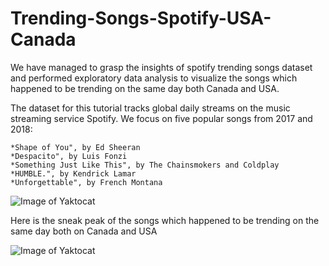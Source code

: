 # Trending-Songs-Spotify-USA-Canada
We have managed to grasp the insights of spotify trending songs dataset and performed exploratory data analysis to visualize the songs which happened to be trending on the same day both Canada and USA.

The dataset for this tutorial tracks global daily streams on the music streaming service Spotify. We focus on five popular songs from 2017 and 2018:

    *Shape of You", by Ed Sheeran 
    *Despacito", by Luis Fonzi 
    *Something Just Like This", by The Chainsmokers and Coldplay 
    *HUMBLE.", by Kendrick Lamar 
    *Unforgettable", by French Montana 


![Image of Yaktocat](https://i.imgur.com/GAGf6Td.png)

Here is the sneak peak of the songs which happened to be trending on the same day both on Canada and USA

![Image of Yaktocat](https://www.kaggleusercontent.com/kf/37328170/eyJhbGciOiJkaXIiLCJlbmMiOiJBMTI4Q0JDLUhTMjU2In0..hSMpzAGixMegLOQ5DWp4aQ.cPsMsEJmdJuUno1nuw4WwEED6i39aVJ_ND_T862vUDCCltL-OGfAyC7Ggidn_GOXtaWOXQqWFWGISGbekaIdZPUPMKjfnDnpiYwe2SioplfNLV4amMgC1yktWUIbZyg3sEfx9IsDDSymcHwI_eqFhmZNwVm1TWFPKZjFPWZVFd9v3vXOuCbCxb9rTTu3js3yAOIzy9x3aJvuDLMeVtqyO9fDiyJdiGBt_Xn-SbD3EWRSOzWyH3hZJa3WFPTO4O9sPGmUMQ8oZkpSxyFWUrLn5KgR0c0AwJD1lu_0U_auGEP77aGnKzwBcymAvorUTIr6Y-TGK-PzoTe-zla_fPaEnXhxEmoghxeB01CVxFnufVP8c7ymdVznUmoNeVRgxzPkrO82aBY7liuAT51DRXgkPepDIWplz2vf0qJKTV3FObhvmJvv3WOGbGLcd1xzaMGqiIpk2PMhyTStlVUxQkJRgAM4duWMcUjIsAD2cWoKvdqDDxs3-dzmw3fczdNis6ERXNrwFYxHF--0LWOTcueUfbkLtObC853E25y_j0xE2H28JlJUeRqR6XOOriIzqAk0xqIuGQphYBwDUc_KrkpjdtxSCCoNxaU6SPATFkDa1e5CsT0qLhKY_vpyEwrbKGAw.Lsj-QykMv7kk9kMWq_-mOA/__results___files/__results___12_1.png)
